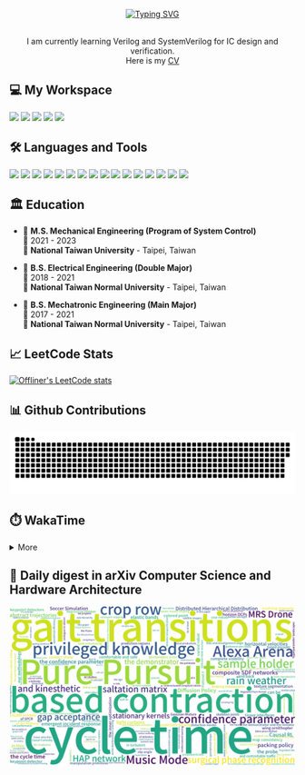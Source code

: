 <p align="center">
  <a href="https://git.io/typing-svg"><img src="https://readme-typing-svg.demolab.com?font=Fira+Code&size=50&pause=1000&color=040C10&center=true&vCenter=true&width=600&height=100&lines=Hi+%F0%9F%91%8B%2C+I'm+Offliner;Nice+to+meet+you!" alt="Typing SVG"/></a>
</p>

<p align='center'>
  <br>I am currently learning Verilog and SystemVerilog for IC design and verification.</br>
  Here is my <a href="https://drive.google.com/file/d/1uCdCnkuZE3QGYgitYwHrQXG5E3R5tsZw/view?usp=drive_link" target="_blank">CV</a>
</p>

<h2 align="left">💻 My Workspace</h2>
<p align='left'>
  <img src="https://img.shields.io/badge/windows%2011-%230078D6.svg?&style=for-the-badge&logo=windows&logoColor=white" />
  <img src="https://img.shields.io/badge/Ubuntu%2020.04-E95420.svg?style=for-the-badge&logo=ubuntu&logoColor=white" />
  <img src="https://img.shields.io/badge/intel-core%20i5%2012th-%230071C5.svg?&style=for-the-badge&logo=intel&logoColor=white" />
  <img src="https://img.shields.io/badge/RAM-16GB-%230071C5.svg?&style=for-the-badge&logoColor=white" />
  <img src="https://img.shields.io/badge/nvidia-gtx%203050-%2376B900.svg?&style=for-the-badge&logo=nvidia&logoColor=white" />
</p>

<h2 align="left">🛠️ Languages and Tools</h2>
<p align='left'>
  <img src="https://custom-icon-badges.demolab.com/badge/verilog-blue.svg?logo=verilog&style=for-the-badge&logoColor=white" />
  <img src="https://custom-icon-badges.demolab.com/badge/systemverilog-black.svg?logo=systemverilog&style=for-the-badge&logoColor=white" />
  <img src="https://img.shields.io/badge/C-00599C?style=for-the-badge&logo=c&logoColor=white" />
  <img src="https://img.shields.io/badge/C%2B%2B-00599C?style=for-the-badge&logo=c%2B%2B&logoColor=white" />
  <img src="https://img.shields.io/badge/Python-FFD43B?style=for-the-badge&logo=python&logoColor=blue" />
  <img src="https://img.shields.io/badge/PyTorch-EE4C2C?style=for-the-badge&logo=PyTorch&logoColor=white" />
  <img src="https://img.shields.io/badge/TensorFlow-FF6F00?style=for-the-badge&logo=TensorFlow&logoColor=white" />
  <img src="https://img.shields.io/badge/GIT-E44C30?style=for-the-badge&logo=git&logoColor=white" />
  <img src="https://img.shields.io/badge/Qt-41CD52?style=for-the-badge&logo=qt&logoColor=white" />
  <img src="https://custom-icon-badges.demolab.com/badge/ros-333CFF.svg?logo=ros&style=for-the-badge&logoColor=white" />
  <img src="https://custom-icon-badges.demolab.com/badge/gazebo-F7F9F9.svg?logo=gazebo&style=for-the-badge" />
  <img src="https://custom-icon-badges.demolab.com/badge/matlab-yellow.svg?logo=matlab_1&style=for-the-badge" />
  <img src="https://custom-icon-badges.demolab.com/badge/modelsim-F2F3F4.svg?logo=modelsim_1&style=for-the-badge" />
  <img src="https://custom-icon-badges.demolab.com/badge/synopsys-purple.svg?logo=synopsys&style=for-the-badge&logoColor=white" />
  <img src="https://custom-icon-badges.demolab.com/badge/cadence-silver.svg?logo=cadence&style=for-the-badge" />
  <img src="https://custom-icon-badges.demolab.com/badge/solidworks-FF3333.svg?logo=solidworks&style=for-the-badge&logoColor=white" />
</p>

## 🏛️ Education
- 📖 **M.S. Mechanical Engineering (Program of System Control)**\
📆 2021 - 2023\
🏫 **National Taiwan University** - Taipei, Taiwan

- 📖 **B.S. Electrical Engineering (Double Major)**\
📆 2018 - 2021\
🏫 **National Taiwan Normal University** - Taipei, Taiwan

- 📖 **B.S. Mechatronic Engineering (Main Major)**\
📆 2017 - 2021\
🏫 **National Taiwan Normal University** - Taipei, Taiwan

<h2 align="left">📈 LeetCode Stats</h2>

[![Offliner's LeetCode stats](https://leetcard.jacoblin.cool/Offliner?theme=light&ext=contest)](https://leetcode.com/Offliner/)

<h2 align="left">📊 Github Contributions</h2>

![GitHub Snake Light](https://github.com/Offliners/Offliners/blob/output/github-contribution-grid-snake.svg)

<!-- ![](./profile-3d-contrib/profile-season-animate.svg) -->

<h2 align="left">⏱️ WakaTime</h2>

<details>
<summary>More</summary>

<!--START_SECTION:waka-->
![Code Time](http://img.shields.io/badge/Code%20Time-1%2C164%20hrs%2021%20mins-blue)

![Profile Views](http://img.shields.io/badge/Profile%20Views-10-blue)

![Lines of code](https://img.shields.io/badge/From%20Hello%20World%20I%27ve%20Written-51.3%20million%20lines%20of%20code-blue)

**🐱 My GitHub Data** 

> 📦 6.8 MB Used in GitHub's Storage 
 > 
> 🏆 200 Contributions in the Year 2024
 > 
> 💼 Opted to Hire
 > 
> 📜 46 Public Repositories 
 > 
> 🔑 24 Private Repositories 
 > 
📊 **This Week I Spent My Time On** 

```text
🕑︎ Time Zone: Asia/Taipei

💬 Programming Languages: 
C                        21 hrs 51 mins      █████████████████████░░░░   84.16 % 
Python                   2 hrs 35 mins       ███░░░░░░░░░░░░░░░░░░░░░░   10.01 % 
Objective-C              42 mins             █░░░░░░░░░░░░░░░░░░░░░░░░   02.75 % 
Batchfile                16 mins             ░░░░░░░░░░░░░░░░░░░░░░░░░   01.03 % 
Markdown                 15 mins             ░░░░░░░░░░░░░░░░░░░░░░░░░   01.02 % 

🔥 Editors: 
VS Code                  25 hrs 57 mins      █████████████████████████   100.00 % 

🐱‍💻 Projects: 
eMMC                     23 hrs 5 mins       ██████████████████████░░░   88.93 % 
Parsing_tool             2 hrs 24 mins       ██░░░░░░░░░░░░░░░░░░░░░░░   09.27 % 
Leetcode-writeup         25 mins             ░░░░░░░░░░░░░░░░░░░░░░░░░   01.66 % 
NYCU_ICLAB_2024_writeup  2 mins              ░░░░░░░░░░░░░░░░░░░░░░░░░   00.14 % 

💻 Operating System: 
Windows                  25 hrs 32 mins      █████████████████████████   98.34 % 
WSL                      25 mins             ░░░░░░░░░░░░░░░░░░░░░░░░░   01.66 % 
```

**I Mostly Code in Python** 

```text
Python                   25 repos            █████████░░░░░░░░░░░░░░░░   35.71 % 
C++                      24 repos            █████████░░░░░░░░░░░░░░░░   34.29 % 
C                        7 repos             ██░░░░░░░░░░░░░░░░░░░░░░░   10.00 % 
Verilog                  4 repos             █░░░░░░░░░░░░░░░░░░░░░░░░   05.71 % 
SystemVerilog            1 repo              ░░░░░░░░░░░░░░░░░░░░░░░░░   01.43 % 
```




 Last Updated on 10/05/2024 18:40:08 UTC
<!--END_SECTION:waka-->

</details>

## 📃 Daily digest in arXiv Computer Science and Hardware Architecture
<img src="https://github.com/Offliners/Offliners/blob/word-cloud/wordcloud/wordcloud.png" alt="Word Cloud">
